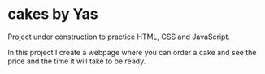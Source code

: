 # cakes by Yas

Project under construction to practice HTML, CSS and JavaScript.

In this project I create a webpage where you can order a cake and see the price and the time it will take to be ready.
